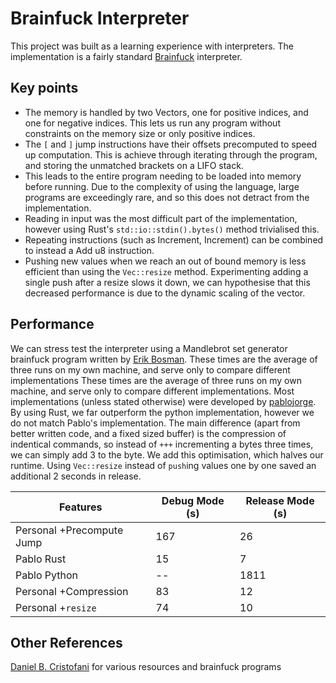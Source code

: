 # Brainfuck Interpreter
This project was built as a learning experience with interpreters. The implementation is a fairly standard [Brainfuck](https://en.wikipedia.org/wiki/Brainfuck) interpreter.

## Key points
- The memory is handled by two Vectors, one for positive indices, and one for negative indices. This lets us run any program without constraints on the memory size or only positive indices. 
- The `[` and `]` jump instructions have their offsets precomputed to speed up computation. This is achieve through iterating through the program, and storing the unmatched brackets on a LIFO stack.
- This leads to the entire program needing to be loaded into memory before running. Due to the complexity of using the language, large programs are exceedingly rare, and so this does not detract from the implementation.
- Reading in input was the most difficult part of the implementation, however using Rust's `std::io::stdin().bytes()` method trivialised this.
- Repeating instructions (such as Increment, Increment) can be combined to instead a Add u8 instruction.
- Pushing new values when we reach an out of bound memory is less efficient than using the `Vec::resize` method. Experimenting adding a single push after a resize slows it down, we can hypothesise that this decreased performance is due to the dynamic scaling of the vector.

## Performance
We can stress test the interpreter using a Mandlebrot set generator brainfuck program written by [Erik Bosman](https://github.com/erikdubbelboer/brainfuck-jit/blob/master/mandelbrot.bf). These times are the average of three runs on my own machine, and serve only to compare different implementations These times are the average of three runs on my own machine, and serve only to compare different implementations. Most implementations (unless stated otherwise) were developed by [pablojorge](https://github.com/pablojorge/brainfuck). By using Rust, we far outperform the python implementation, however we do not match Pablo's implementation. The main difference (apart from better written code, and a fixed sized buffer) is the compression of indentical commands, so instead of `+++` incrementing a bytes three times, we can simply add 3 to the byte. We add this optimisation, which halves our runtime. Using `Vec::resize` instead of `push`ing values one by one saved an additional 2 seconds in release.

| Features | Debug Mode (s) | Release Mode (s) |
| -------- | -------------- | ---------------- |
| Personal +Precompute Jump | 167 | 26 |
| Pablo Rust | 15 | 7 |
| Pablo Python | -- | 1811 |
| Personal +Compression | 83 | 12 | 
| Personal +`resize` | 74 | 10 | 


## Other References
[Daniel B. Cristofani](https://brainfuck.org) for various resources and brainfuck programs
